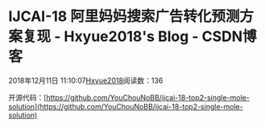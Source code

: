 # IJCAI-18 阿里妈妈搜索广告转化预测方案复现 - Hxyue2018's Blog - CSDN博客





2018年12月11日 11:10:07[Hxyue2018](https://me.csdn.net/Super_Json)阅读数：136








开源代码：[https://github.com/YouChouNoBB/ijcai-18-top2-single-mole-solution](https://github.com/YouChouNoBB/ijcai-18-top2-single-mole-solution)



